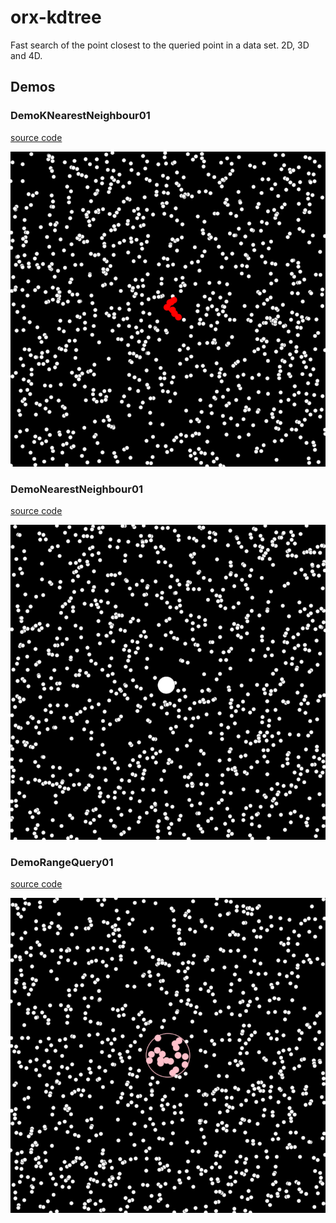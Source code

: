 # orx-kdtree

Fast search of the point closest to the queried point in a data set. 2D, 3D and 4D.

<!-- __demos__ -->
## Demos
### DemoKNearestNeighbour01
[source code](src/demo/kotlin/DemoKNearestNeighbour01.kt)

![DemoKNearestNeighbour01Kt](https://raw.githubusercontent.com/openrndr/orx/media/orx-kdtree/images/DemoKNearestNeighbour01Kt.png)

### DemoNearestNeighbour01
[source code](src/demo/kotlin/DemoNearestNeighbour01.kt)

![DemoNearestNeighbour01Kt](https://raw.githubusercontent.com/openrndr/orx/media/orx-kdtree/images/DemoNearestNeighbour01Kt.png)

### DemoRangeQuery01
[source code](src/demo/kotlin/DemoRangeQuery01.kt)

![DemoRangeQuery01Kt](https://raw.githubusercontent.com/openrndr/orx/media/orx-kdtree/images/DemoRangeQuery01Kt.png)
